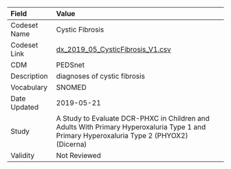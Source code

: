 |Field        |Value                                                                                                                                     |
|:------------|:-----------------------------------------------------------------------------------------------------------------------------------------|
|Codeset Name |Cystic Fibrosis                                                                                                                           |
|Codeset Link |[dx_2019_05_CysticFibrosis_V1.csv](https://github.com/PEDSnet/Variable-Dictionary/blob/main/conditions/dx_2019_05_CysticFibrosis_V1.csv)  |
|CDM          |PEDSnet                                                                                                                                   |
|Description  |diagnoses of cystic fibrosis                                                                                                              |
|Vocabulary   |SNOMED                                                                                                                                    |
|Date Updated |2019-05-21                                                                                                                                |
|Study        |A Study to Evaluate DCR-PHXC in Children and Adults With Primary Hyperoxaluria Type 1 and Primary Hyperoxaluria Type 2 (PHYOX2) (Dicerna) |
|Validity     |Not Reviewed                                                                                                                              |

